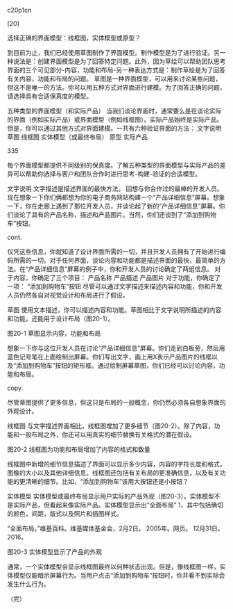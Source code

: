 c20p1cn

[20]

选择正确的界面模型：线框图，实体模型或原型？

到目前为止，我们已经使用草图制作了界面模型。制作模型是为了进行验证。另一种说法是：创建界面模型是为了回答特定问题。此外，因为草绘可以帮助团队思考界面的三个可见部分-内容，功能和布局-另一种表达方式是：制作草绘是为了回答有关内容，功能和布局的问题。
草图是一种界面模型，可以用来讨论某些问题，但这不是唯一的方法。你可以用五种方式对界面进行建模。为了回答正确的问题，请选择具有合适保真度的模型。

五种类型的界面模型（和实际产品）
当我们谈论界面时，通常要么是在谈论实际的界面（例如实际产品）或界面模型（例如线框图）。实际产品始终是实际产品。但是，你可以通过其他方式对界面建模。一共有六种验证界面的方法：
文字说明
草图
线框图
实体模型（或最终布局）
原型
实际产品



335


每个界面模型都提供不同级别的保真度。了解五种类型的界面模型与实际产品的差异可以帮助你选择与客户和团队合作时进行思考-构建-验证的合适模型。

文字说明
文字描述是描述界面的最快方法。
回想与你合作过的最棒的开发人员。现在想象一下你们俩都想为你的电子商务网站构建一个“产品详细信息”屏幕。想象一下，你在走廊上遇到了那位开发人员，并谈论起了新的“产品详细信息”屏幕。你们谈论了具有的产品名称，描述和产品图片。当然，你们还谈到了“添加到购物车”按钮。

cont.

仅凭这些信息，你就知道了设计界面所需的一切，并且开发人员拥有了开始进行编码所需的一切。对于任何界面，谈论内容和功能都是描述界面的最快，最简单的方法。在“产品详细信息”屏幕的例子中，你和开发人员的讨论确定了两组信息。
对于内容，你确定了三个项目：
产品名称
产品描述
产品图片
对于功能，你确定了一项：
“添加到购物车”按钮
尽管可以通过文字描述来描述内容和功能，你和开发人员仍然各自对视觉设计和布局进行了假设。


草图
使用文本描述，你可以描述内容和功能。草图相比于文字说明所描述的内容和功能，还能用于设计布局（图20-1）。

图20-1
草图显示内容，功能和布局








想象一下你与这位开发人员在讨论“产品详细信息”屏幕。你们走到白板旁，然后用蓝色记号笔在上面绘制出屏幕。你们写出文字，画上用X表示产品图片的线框以及“添加到购物车”按钮的矩形框。通过绘制屏幕草图，你们已经可以讨论内容，功能和布局。

copy.

尽管草图提供了更多信息，但这只是布局的一般概念，你仍然必须各自想象界面的外观设计。

线框图
与文字描述界面相比，线框图增加了更多细节（图20-2）。除了内容，功能和一般布局之外，你还可以用真实的细节替换有关格式的潜在假设。




图20-2
线框图为功能和布局增加了内容的格式和数量

线框图中新增的细节信息描述了界面可以显示多少内容，内容的字符长度和格式，图像的大小以及其他详细信息。线框图还包括有关布局的更准确信息，以及有关功能的更清晰的细节。比如，“添加到购物车”该用大按钮还是小按钮？

实体模型
实体模型或最终布局显示用户实际的产品外观（图20-3）。实体模型不是实际产品，但看起来像实际产品。实体模型显示出“全面布局” 1，其中包括确切的颜色，间距，版式以及照片和插图样式。


“全面布局。”维基百科。维基媒体基金会，2月2日。 2005年。网页。 12月31日。 2016。




图20-3
实体模型显示了产品的外观

通常，一个实体模型会显示线框图最终以何种状态出现。但是，像线框图一样，实体模型仅能暗示屏幕行为。当用户点击“添加到购物车”按钮时，你并看不到实际会发生什么行为。

（完）